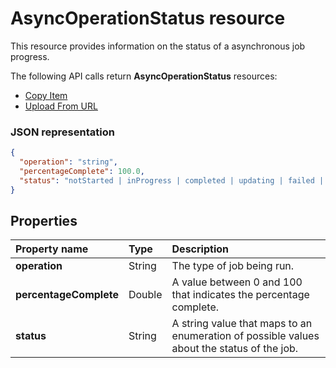 # AsyncOperationStatus resource

This resource provides information on the status of a asynchronous job progress.

The following API calls return **AsyncOperationStatus** resources:

* [Copy Item](../items/copy.md)
* [Upload From URL](../items/upload_url.md)

### JSON representation

<!-- { "blockType": "resource", "@odata.type": "oneDrive.asyncOperationStatus" } -->
```json
{
  "operation": "string",
  "percentageComplete": 100.0,
  "status": "notStarted | inProgress | completed | updating | failed | deletePending | deleteFailed | waiting"
}
```

## Properties

| Property name          | Type   | Description                                                                                |
|:-----------------------|:-------|:-------------------------------------------------------------------------------------------|
| **operation**          | String | The type of job being run.                                                                 |
| **percentageComplete** | Double | A value between 0 and 100 that indicates the percentage complete.                          |
| **status**             | String | A string value that maps to an enumeration of possible values about the status of the job. |

<!-- {
  "type": "#page.annotation",
  "description": "AsyncJobResource provides details about how to poll for an async completion.",
  "keywords": "async,job status,async status,copy,upload from url",
  "section": "documentation"
} -->
